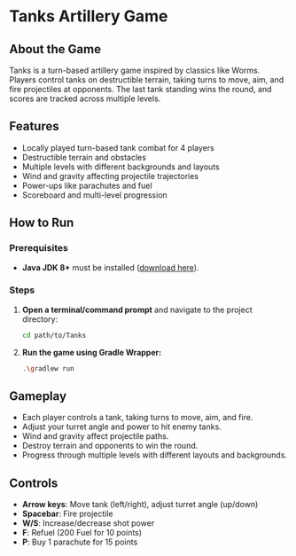 # Tanks Artillery Game

## About the Game
Tanks is a turn-based artillery game inspired by classics like Worms. Players control tanks on destructible terrain, taking turns to move, aim, and fire projectiles at opponents. The last tank standing wins the round, and scores are tracked across multiple levels.

## Features
- Locally played turn-based tank combat for 4 players
- Destructible terrain and obstacles
- Multiple levels with different backgrounds and layouts
- Wind and gravity affecting projectile trajectories
- Power-ups like parachutes and fuel
- Scoreboard and multi-level progression


## How to Run
### Prerequisites
- **Java JDK 8+** must be installed ([download here](https://adoptopenjdk.net/)).

### Steps
1. **Open a terminal/command prompt** and navigate to the project directory:
   ```sh
   cd path/to/Tanks
   ```
2. **Run the game using Gradle Wrapper:**
   ```sh
   .\gradlew run
   ```
   
## Gameplay
- Each player controls a tank, taking turns to move, aim, and fire.
- Adjust your turret angle and power to hit enemy tanks.
- Wind and gravity affect projectile paths.
- Destroy terrain and opponents to win the round.
- Progress through multiple levels with different layouts and backgrounds.

## Controls
- **Arrow keys**: Move tank (left/right), adjust turret angle (up/down)
- **Spacebar**: Fire projectile
- **W/S**: Increase/decrease shot power
- **F**: Refuel (200 Fuel for 10 points)
- **P**: Buy 1 parachute for 15 points


